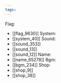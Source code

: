 ```yaml
---
tags:
---
```

Flag:
- [[flag_9630]]
System:
- [[system_40]]
Sound:
- [[sound_353]]
- [[sound_13]]
- [[sound_12]]
Name:
- [[name_65278]]
Bgm:
- [[bgm_234]]
Shop:
- [[shop_9]]
- [[shop_38]]
